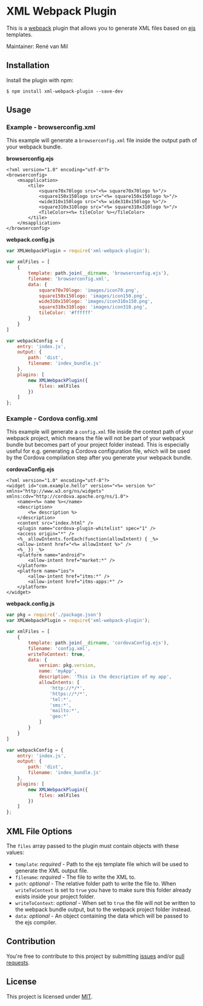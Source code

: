 # XML Webpack Plugin

This is a [webpack](https://webpack.js.org) plugin that allows you to generate XML files based on [ejs](http://ejs.co) templates.

Maintainer: René van Mil


## Installation

Install the plugin with npm:
```shell
$ npm install xml-webpack-plugin --save-dev
```


## Usage


### Example - browserconfig.xml

This example will generate a `browserconfig.xml` file inside the output path of your webpack bundle.

__browserconfig.ejs__

```text
<?xml version="1.0" encoding="utf-8"?>
<browserconfig>
    <msapplication>
        <tile>
            <square70x70logo src="<%= square70x70logo %>"/>
            <square150x150logo src="<%= square150x150logo %>"/>
            <wide310x150logo src="<%= wide310x150logo %>"/>
            <square310x310logo src="<%= square310x310logo %>"/>
            <TileColor><%= tileColor %></TileColor>
        </tile>
    </msapplication>
</browserconfig>
```


__webpack.config.js__

```javascript
var XMLWebpackPlugin = require('xml-webpack-plugin');

var xmlFiles = [
    {
        template: path.join(__dirname, 'browserconfig.ejs'),
        filename: 'browserconfig.xml',
        data: {
            square70x70logo: 'images/icon70.png',
            square150x150logo: 'images/icon150.png',
            wide310x150logo: 'images/icon310x150.png',
            square310x310logo: 'images/icon310.png',
            tileColor: '#ffffff'
        }
    }
]

var webpackConfig = {
    entry: 'index.js',
    output: {
        path: 'dist',
        filename: 'index_bundle.js'
    },
    plugins: [
        new XMLWebpackPlugin({
            files: xmlFiles
        })
    ]
};
```


### Example - Cordova config.xml

This example will generate a `config.xml` file inside the context path of your webpack project, which means the file will not be part of your webpack bundle but becomes part of your project folder instead. This is especially useful for e.g. generating a Cordova configuration file, which will be used by the Cordova compilation step after you generate your webpack bundle.


__cordovaConfig.ejs__

```text
<?xml version="1.0" encoding="utf-8"?>
<widget id="com.example.hello" version="<%= version %>" xmlns="http://www.w3.org/ns/widgets" xmlns:cdv="http://cordova.apache.org/ns/1.0">
    <name><%= name %></name>
    <description>
        <%= description %>
    </description>
    <content src="index.html" />
    <plugin name="cordova-plugin-whitelist" spec="1" />
    <access origin="*" />
    <%_ allowIntents.forEach(function(allowIntent) { _%>
    <allow-intent href="<%= allowIntent %>" />
    <%_ }) _%>
    <platform name="android">
        <allow-intent href="market:*" />
    </platform>
    <platform name="ios">
        <allow-intent href="itms:*" />
        <allow-intent href="itms-apps:*" />
    </platform>
</widget>
```


__webpack.config.js__

```javascript
var pkg = require('./package.json')
var XMLWebpackPlugin = require('xml-webpack-plugin');

var xmlFiles = [
    {
        template: path.join(__dirname, 'cordovaConfig.ejs'),
        filename: 'config.xml',
        writeToContext: true,
        data: {
            version: pkg.version,
            name: 'myApp',
            description: 'This is the description of my app',
            allowIntents: [
                'http://*/*',
                'https://*/*',
                'tel:*',
                'sms:*',
                'mailto:*',
                'geo:*'
            ]
        }
    }
]

var webpackConfig = {
    entry: 'index.js',
    output: {
        path: 'dist',
        filename: 'index_bundle.js'
    },
    plugins: [
        new XMLWebpackPlugin({
            files: xmlFiles
        })
    ]
};
```


## XML File Options

The `files` array passed to the plugin must contain objects with these values:


- `template`: *required* - Path to the ejs template file which will be used to generate the XML output file.
- `filename`: *required* - The file to write the XML to.
- `path`: *optional* - The relative folder path to write the file to. When `writeToContext` is set to `true` you have to make sure this folder already exists inside your project folder.
- `writeToContext`: *optional* - When set to `true` the file will not be written to the webpack bundle output, but to the webpack project folder instead.
- `data`: *optional* - An object containing the data which will be passed to the ejs compiler.


## Contribution

You're free to contribute to this project by submitting [issues](https://github.com/rvanmil/xml-webpack-plugin/issues) and/or [pull requests](https://github.com/rvanmil/xml-webpack-plugin/pulls).


## License

This project is licensed under [MIT](https://github.com/rvanmil/xml-webpack-plugin/blob/master/LICENSE).
